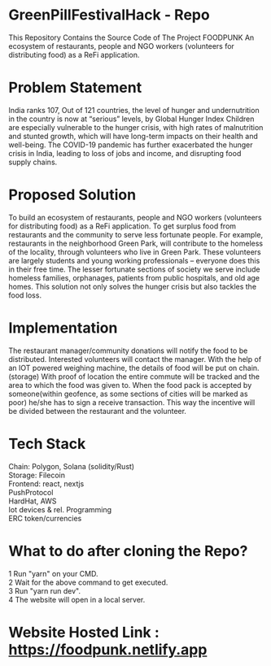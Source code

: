 # GreenPillFestivalHack - Repo
This Repository Contains the Source Code of The Project FOODPUNK
An ecosystem of restaurants, people and NGO workers (volunteers for distributing food) as a ReFi application.

# Problem Statement
India ranks 107, Out of 121 countries, the level of hunger and undernutrition in the country is now at “serious” levels, by Global Hunger Index
Children are especially vulnerable to the hunger crisis, with high rates of malnutrition and stunted growth, which will have long-term impacts on their health and well-being.
The COVID-19 pandemic has further exacerbated the hunger crisis in India, leading to loss of jobs and income, and disrupting food supply chains.

# Proposed Solution
To build an ecosystem of restaurants, people and NGO workers (volunteers for distributing food) as a ReFi application.
To get surplus food from restaurants and the community to serve less fortunate people.
For example, restaurants in the neighborhood Green Park, will contribute to the homeless of the locality, through volunteers who live in Green Park. These volunteers are largely students and young working professionals – everyone does this in their free time. The lesser fortunate sections of society we serve include homeless families, orphanages, patients from public hospitals, and old age homes.
This solution not only solves the hunger crisis but also tackles the food loss. 


# Implementation
The restaurant manager/community donations will notify the food to be distributed. 
Interested volunteers will contact the manager.
With the help of an IOT powered weighing machine, the details of food will be put on chain.(storage)
With proof of location the entire commute will be tracked and the area to which the food was given to.
When the food pack is accepted by someone(within geofence, as some sections of cities will be marked as poor) he/she has to sign a receive transaction.
This way the incentive will be divided between the restaurant and the volunteer.

# Tech Stack
Chain: Polygon, Solana (solidity/Rust)  
Storage: Filecoin  
Frontend: react, nextjs  
PushProtocol  
HardHat, AWS  
Iot devices & rel. Programming  
ERC token/currencies  

# What to do after cloning the Repo?
1 Run "yarn" on your CMD.  
2 Wait for the above command to get executed.  
3 Run "yarn run dev".    
4 The website will open in a local server.  

# Website Hosted Link : https://foodpunk.netlify.app
